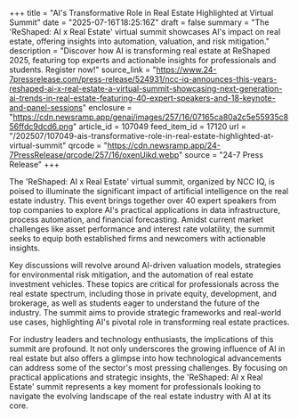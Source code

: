 +++
title = "AI's Transformative Role in Real Estate Highlighted at Virtual Summit"
date = "2025-07-16T18:25:16Z"
draft = false
summary = "The 'ReShaped: AI x Real Estate' virtual summit showcases AI's impact on real estate, offering insights into automation, valuation, and risk mitigation."
description = "Discover how AI is transforming real estate at ReShaped 2025, featuring top experts and actionable insights for professionals and students. Register now!"
source_link = "https://www.24-7pressrelease.com/press-release/524931/ncc-iq-announces-this-years-reshaped-ai-x-real-estate-a-virtual-summit-showcasing-next-generation-ai-trends-in-real-estate-featuring-40-expert-speakers-and-18-keynote-and-panel-sessions"
enclosure = "https://cdn.newsramp.app/genai/images/257/16/07165ca80a2c5e55935c856ffdc9dcd6.png"
article_id = 107049
feed_item_id = 17120
url = "/202507/107049-ais-transformative-role-in-real-estate-highlighted-at-virtual-summit"
qrcode = "https://cdn.newsramp.app/24-7PressRelease/qrcode/257/16/oxenUikd.webp"
source = "24-7 Press Release"
+++

<p>The 'ReShaped: AI x Real Estate' virtual summit, organized by NCC IQ, is poised to illuminate the significant impact of artificial intelligence on the real estate industry. This event brings together over 40 expert speakers from top companies to explore AI's practical applications in data infrastructure, process automation, and financial forecasting. Amidst current market challenges like asset performance and interest rate volatility, the summit seeks to equip both established firms and newcomers with actionable insights.</p><p>Key discussions will revolve around AI-driven valuation models, strategies for environmental risk mitigation, and the automation of real estate investment vehicles. These topics are critical for professionals across the real estate spectrum, including those in private equity, development, and brokerage, as well as students eager to understand the future of the industry. The summit aims to provide strategic frameworks and real-world use cases, highlighting AI's pivotal role in transforming real estate practices.</p><p>For industry leaders and technology enthusiasts, the implications of this summit are profound. It not only underscores the growing influence of AI in real estate but also offers a glimpse into how technological advancements can address some of the sector's most pressing challenges. By focusing on practical applications and strategic insights, the 'ReShaped: AI x Real Estate' summit represents a key moment for professionals looking to navigate the evolving landscape of the real estate industry with AI at its core.</p>